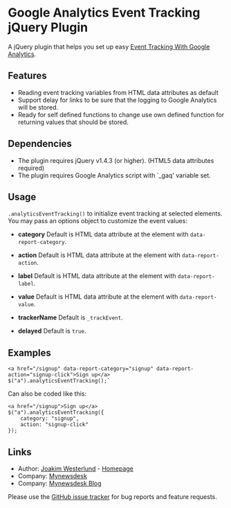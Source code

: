 Google Analytics Event Tracking jQuery Plugin
=========================

A jQuery plugin that helps you set up easy [Event Tracking With Google Analytics](http://code.google.com/apis/analytics/docs/tracking/eventTrackerGuide.html).

Features
--------

* Reading event tracking variables from HTML data attributes as default
* Support delay for links to be sure that the logging to Google Analytics will be stored.
* Ready for self defined functions to change use own defined function for returning values that should be stored.

Dependencies
------------

* The plugin requires jQuery v1.4.3 (or higher). (HTML5 data attributes required)
* The plugin requires Google Analytics script with `_gaq' variable set.

Usage
-----

`.analyticsEventTracking()` to initialize event tracking at selected elements.
You may pass an options object to customize the event values:

 - **category**
   Default is HTML data attribute at the element with `data-report-category`.

 - **action**
   Default is HTML data attribute at the element with `data-report-action`.

 - **label**
   Default is HTML data attribute at the element with `data-report-label`.

 - **value**
   Default is HTML data attribute at the element with `data-report-value`.

 - **trackerName**
   Default is `_trackEvent`.

 - **delayed**
   Default is `true`.

Examples
-----
    <a href="/signup" data-report-category="signup" data-report-action="signup-click">Sign up</a>
    $("a").analyticsEventTracking();`

Can also be coded like this:

    <a href="/signup">Sign up</a>
    $("a").analyticsEventTracking({
        category: "signup",
        action: "signup-click"
    });

Links
-----

* Author:  [Joakim Westerlund](http://github.com/jorkas) - [Homepage](http://joakim-westerlund.se)
* Company: [Mynewsdesk](http://www.mynewsdesk.com)
* Company: [Mynewsdesk Blog](http://devcorner.mynewsdesk.com)

Please use the [GitHub issue tracker](https://github.com/jorkas/jquery-analyticseventtracking-plugin/issues) for bug
reports and feature requests.
